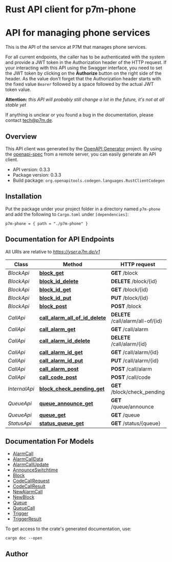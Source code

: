 # Rust API client for p7m-phone

# API for managing phone services

This is the API of the service at P7M that manages phone services.

For all current endpoints, the caller has to be authenticated with the system and provide a JWT token
in the Authorization header of the HTTP request. If your interacting with this API using the Swagger interface,
you need to set the JWT token by clicking on the **Authorize** button on the right side of the header. As the value
don't forget that the Authorization header starts with the fixed value `Bearer` followed by a space followed
by the actual JWT token value.

**Attention:** _this API will probably still change a lot in the future, it's not at all stable yet_

If anything is unclear or you found a bug in the documentation, please contact <tech@p7m.de>.



## Overview

This API client was generated by the [OpenAPI Generator](https://openapi-generator.tech) project.  By using the [openapi-spec](https://openapis.org) from a remote server, you can easily generate an API client.

- API version: 0.3.3
- Package version: 0.3.3
- Build package: `org.openapitools.codegen.languages.RustClientCodegen`

## Installation

Put the package under your project folder in a directory named `p7m-phone` and add the following to `Cargo.toml` under `[dependencies]`:

```
p7m-phone = { path = "./p7m-phone" }
```

## Documentation for API Endpoints

All URIs are relative to *https://yser.p7m.de/v1*

Class | Method | HTTP request | Description
------------ | ------------- | ------------- | -------------
*BlockApi* | [**block_get**](docs/BlockApi.md#block_get) | **GET** /block | 
*BlockApi* | [**block_id_delete**](docs/BlockApi.md#block_id_delete) | **DELETE** /block/{id} | 
*BlockApi* | [**block_id_get**](docs/BlockApi.md#block_id_get) | **GET** /block/{id} | 
*BlockApi* | [**block_id_put**](docs/BlockApi.md#block_id_put) | **PUT** /block/{id} | 
*BlockApi* | [**block_post**](docs/BlockApi.md#block_post) | **POST** /block | 
*CallApi* | [**call_alarm_all_of_id_delete**](docs/CallApi.md#call_alarm_all_of_id_delete) | **DELETE** /call/alarm/all-of/{id} | 
*CallApi* | [**call_alarm_get**](docs/CallApi.md#call_alarm_get) | **GET** /call/alarm | 
*CallApi* | [**call_alarm_id_delete**](docs/CallApi.md#call_alarm_id_delete) | **DELETE** /call/alarm/{id} | 
*CallApi* | [**call_alarm_id_get**](docs/CallApi.md#call_alarm_id_get) | **GET** /call/alarm/{id} | 
*CallApi* | [**call_alarm_id_put**](docs/CallApi.md#call_alarm_id_put) | **PUT** /call/alarm/{id} | 
*CallApi* | [**call_alarm_post**](docs/CallApi.md#call_alarm_post) | **POST** /call/alarm | 
*CallApi* | [**call_code_post**](docs/CallApi.md#call_code_post) | **POST** /call/code | 
*InternalApi* | [**block_check_pending_get**](docs/InternalApi.md#block_check_pending_get) | **GET** /block/check_pending | 
*QueueApi* | [**queue_announce_get**](docs/QueueApi.md#queue_announce_get) | **GET** /queue/announce | 
*QueueApi* | [**queue_get**](docs/QueueApi.md#queue_get) | **GET** /queue | 
*StatusApi* | [**status_queue_get**](docs/StatusApi.md#status_queue_get) | **GET** /status/{queue} | 


## Documentation For Models

 - [AlarmCall](docs/AlarmCall.md)
 - [AlarmCallData](docs/AlarmCallData.md)
 - [AlarmCallUpdate](docs/AlarmCallUpdate.md)
 - [AnnounceSwitchtime](docs/AnnounceSwitchtime.md)
 - [Block](docs/Block.md)
 - [CodeCallRequest](docs/CodeCallRequest.md)
 - [CodeCallResult](docs/CodeCallResult.md)
 - [NewAlarmCall](docs/NewAlarmCall.md)
 - [NewBlock](docs/NewBlock.md)
 - [Queue](docs/Queue.md)
 - [QueueCall](docs/QueueCall.md)
 - [Trigger](docs/Trigger.md)
 - [TriggerResult](docs/TriggerResult.md)


To get access to the crate's generated documentation, use:

```
cargo doc --open
```

## Author



